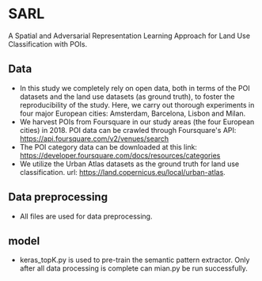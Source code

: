 # SARL
A Spatial and Adversarial Representation Learning Approach for Land Use Classification with POIs.

## Data

* In this study we completely rely on open data, both in terms of the POI datasets and the land use datasets (as ground truth), to foster the reproducibility of the study. Here, we carry out thorough experiments in four major European cities: Amsterdam, Barcelona, Lisbon and Milan.
* We harvest POIs from Foursquare in our study areas (the four European cities) in 2018.  POI data can be crawled through Foursquare's API: https://api.foursquare.com/v2/venues/search
* The POI category data can be downloaded at this link: https://developer.foursquare.com/docs/resources/categories 
* We utilize the Urban Atlas datasets as the ground truth for land use classification. url: https://land.copernicus.eu/local/urban-atlas.

## Data preprocessing

* All files are used for data preprocessing.
## model 

* keras_topK.py is used to pre-train the semantic pattern extractor. 
    Only after all data processing is complete can mian.py be run successfully. 

